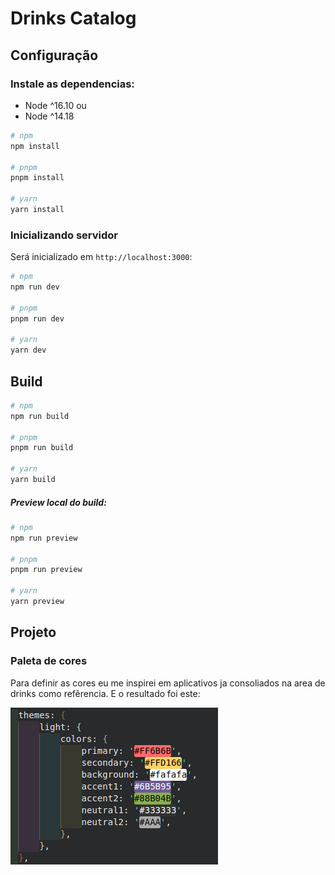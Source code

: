 # Drinks Catalog

## Configuração


### Instale as dependencias:
- Node ^16.10
ou
- Node ^14.18

```bash
# npm
npm install

# pnpm
pnpm install

# yarn
yarn install
```

### Inicializando servidor

Será inicializado em `http://localhost:3000`:

```bash
# npm
npm run dev

# pnpm
pnpm run dev

# yarn
yarn dev
```

## Build


```bash
# npm
npm run build

# pnpm
pnpm run build

# yarn
yarn build
```

##### Preview local do build:

```bash
# npm
npm run preview

# pnpm
pnpm run preview

# yarn
yarn preview
```
## Projeto

### Paleta de cores

Para definir as cores eu me inspirei em aplicativos ja consoliados na area de drinks como refêrencia. E o resultado foi este:

![palette](public/img/palette.png)
